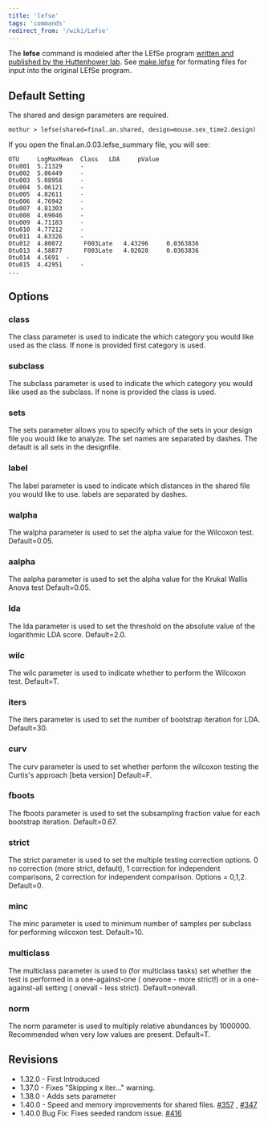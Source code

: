 ```yaml
---
title: 'lefse'
tags: 'commands'
redirect_from: '/wiki/Lefse'
---
```

The **lefse** command is modeled after the LEfSe program [written and
published by the Huttenhower
lab](https://genomebiology.biomedcentral.com/articles/10.1186/gb-2011-12-6-r60).
See [ make.lefse](Make.lefse) for formating files for input
into the original LEfSe program.

## Default Setting

The shared and design parameters are required.

    mothur > lefse(shared=final.an.shared, design=mouse.sex_time2.design)

If you open the final.an.0.03.lefse\_summary file, you will see:

    OTU     LogMaxMean  Class   LDA     pValue
    Otu001  5.21329     -
    Otu002  5.06449     -
    Otu003  5.08958     -
    Otu004  5.06121     -
    Otu005  4.82611     -
    Otu006  4.76942     -
    Otu007  4.81303     -
    Otu008  4.69046     -
    Otu009  4.71183     -
    Otu010  4.77212     -
    Otu011  4.63326     -
    Otu012  4.80072      F003Late   4.43296     0.0363836
    Otu013  4.58877      F003Late   4.02028     0.0363836
    Otu014  4.5691  -
    Otu015  4.42951     -
    ...

## Options

### class

The class parameter is used to indicate the which category you would
like used as the class. If none is provided first category is used.

### subclass

The subclass parameter is used to indicate the which category you would
like used as the subclass. If none is provided the class is used.

### sets

The sets parameter allows you to specify which of the sets in your
design file you would like to analyze. The set names are separated by
dashes. The default is all sets in the designfile.

### label

The label parameter is used to indicate which distances in the shared
file you would like to use. labels are separated by dashes.

### walpha

The walpha parameter is used to set the alpha value for the Wilcoxon
test. Default=0.05.

### aalpha

The aalpha parameter is used to set the alpha value for the Krukal
Wallis Anova test Default=0.05.

### lda

The lda parameter is used to set the threshold on the absolute value of
the logarithmic LDA score. Default=2.0.

### wilc

The wilc parameter is used to indicate whether to perform the Wilcoxon
test. Default=T.

### iters

The iters parameter is used to set the number of bootstrap iteration for
LDA. Default=30.

### curv

The curv parameter is used to set whether perform the wilcoxon testing
the Curtis\'s approach \[beta version\] Default=F.

### fboots

The fboots parameter is used to set the subsampling fraction value for
each bootstrap iteration. Default=0.67.

### strict

The strict parameter is used to set the multiple testing correction
options. 0 no correction (more strict, default), 1 correction for
independent comparisons, 2 correction for independent comparison.
Options = 0,1,2. Default=0.

### minc

The minc parameter is used to minimum number of samples per subclass for
performing wilcoxon test. Default=10.

### multiclass

The multiclass parameter is used to (for multiclass tasks) set whether
the test is performed in a one-against-one ( onevone - more strict!) or
in a one-against-all setting ( onevall - less strict). Default=onevall.

### norm

The norm parameter is used to multiply relative abundances by 1000000.
Recommended when very low values are present. Default=T.

## Revisions

-   1.32.0 - First Introduced
-   1.37.0 - Fixes \"Skipping x iter\...\" warning.
-   1.38.0 - Adds sets parameter
-   1.40.0 - Speed and memory improvements for shared files.
    [\#357](https://github.com/mothur/mothur/issues/357) ,
    [\#347](https://github.com/mothur/mothur/issues/347)
-   1.40.0 Bug Fix: Fixes seeded random issue.
    [\#416](https://github.com/mothur/mothur/issues/416)


